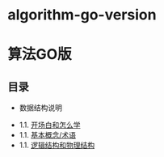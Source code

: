 # algorithm-go-version
# 算法GO版

## 目录


* 数据结构说明 
- 1.1. [开场白和怎么学](01.1.md)
- 1.1. [基本概念/术语](01.2.md)
-  1.1. [逻辑结构和物理结构](01.3.md)
